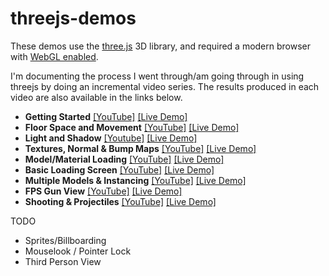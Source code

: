 # threejs-demos

These demos use the [three.js](https://github.com/mrdoob/three.js/) 3D library, and required a modern browser with [WebGL enabled](http://get.webgl.org/).

I'm documenting the process I went through/am going through in using threejs by doing an incremental video series. The results produced in each video are also available in the links below.

 - **Getting Started** [[YouTube]](https://www.youtube.com/watch?v=axGQAMqsxdw) [[Live Demo]](http://insecure.gq/webgl/gettingstarted/)
 - **Floor Space and Movement** [[YouTube]](https://www.youtube.com/watch?v=UUilwGxIj_Q) [[Live Demo]](http://insecure.gq/webgl/floorsandmovement/)
 - **Light and Shadow** [[Youtube]](https://www.youtube.com/watch?v=zBfpb32tys8) [[Live Demo]](http://insecure.gq/webgl/lightandshadow/)
 - **Textures, Normal & Bump Maps** [[YouTube]](https://www.youtube.com/watch?v=VdnN5nuxj-s) [[Live Demo]](http://insecure.gq/webgl/textures/)
 - **Model/Material Loading** [[YouTube]](https://www.youtube.com/watch?v=q2dhg1e8kpw) [[Live Demo]](http://insecure.gq/webgl/models/)
 - **Basic Loading Screen** [[YouTube]](https://www.youtube.com/watch?v=3umV-dEYttU) [[Live Demo]](http://insecure.gq/webgl2/06_Loading/index.html)
 - **Multiple Models & Instancing** [[YouTube]](https://www.youtube.com/watch?v=MJAD-EXPXfU) [[Live Demo]](http://insecure.gq/webgl2/07_Models2/index.html)
 - **FPS Gun View** [[YouTube]](https://www.youtube.com/watch?v=9wSWaKRtVy4) [[Live Demo]](http://insecure.gq/webgl2/08_GunView/index.html)
 - **Shooting & Projectiles** [[YouTube]](https://www.youtube.com/watch?v=nsg0qFu3aso) [[Live Demo]](http://insecure.gq/webgl2/09_Shooting/index.html)

TODO

 - Sprites/Billboarding
 - Mouselook / Pointer Lock
 - Third Person View
